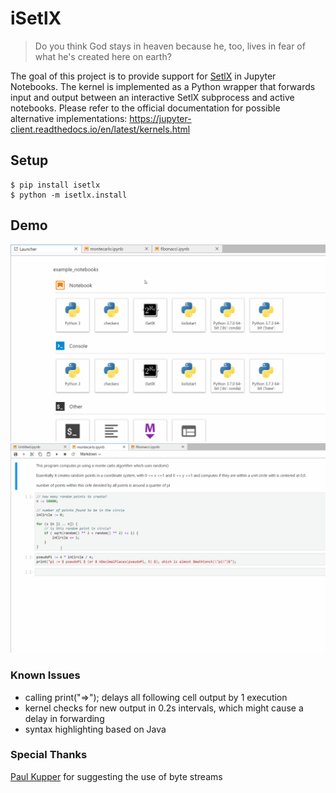 iSetlX
======

> Do you think God stays in heaven because he, too, lives in fear of what he's created here on earth?

The goal of this project is to provide support for [SetlX](https://randoom.org/Software/SetlX/) in Jupyter Notebooks.
The kernel is implemented as a Python wrapper that forwards input and output between an interactive SetlX subprocess and active notebooks.
Please refer to the official documentation for possible alternative implementations: https://jupyter-client.readthedocs.io/en/latest/kernels.html

Setup
-----
```
$ pip install isetlx
$ python -m isetlx.install
```

Demo
----
![](demo1.gif)
![](demo2.gif)

### Known Issues
- calling print("=>"); delays all following cell output by 1 execution
- kernel checks for new output in 0.2s intervals, which might cause a delay in forwarding
- syntax highlighting based on Java

### Special Thanks
[Paul Kupper](https://github.com/pkupper) for suggesting the use of byte streams

